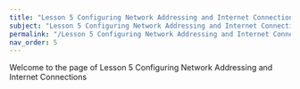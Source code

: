 ```yaml
---
title: "Lesson 5 Configuring Network Addressing and Internet Connections"
subject: "Lesson 5 Configuring Network Addressing and Internet Connections"
permalink: "/Lesson 5 Configuring Network Addressing and Internet Connections"
nav_order: 5
---
```


Welcome to the page of Lesson 5 Configuring Network Addressing and Internet Connections
